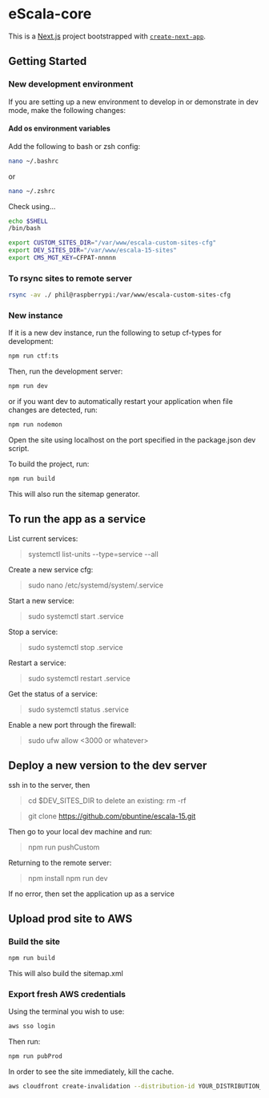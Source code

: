 # eScala-core

This is a [Next.js](https://nextjs.org) project bootstrapped with [`create-next-app`](https://nextjs.org/docs/pages/api-reference/create-next-app).

## Getting Started

### New development environment

If you are setting up a new environment to develop in or demonstrate in dev mode, make the following changes:

#### Add os environment variables

Add the following to bash or zsh config:

```bash
nano ~/.bashrc
```

or

```zsh
nano ~/.zshrc
```

Check using...

```bash
echo $SHELL
/bin/bash
```

```bash
export CUSTOM_SITES_DIR="/var/www/escala-custom-sites-cfg"
export DEV_SITES_DIR="/var/www/escala-15-sites"
export CMS_MGT_KEY=CFPAT-nnnnn
```

### To rsync sites to remote server
```bash
rsync -av ./ phil@raspberrypi:/var/www/escala-custom-sites-cfg
```

### New instance

If it is a new dev instance, run the following to setup cf-types for development:

```bash
npm run ctf:ts
```

Then, run the development server:

```bash
npm run dev
```

or if you want dev to automatically restart your application when file changes are detected, run:

```bash
npm run nodemon
```

Open the site using localhost on the port specified in the package.json dev script.

To build the project, run:

```bash
npm run build
```

This will also run the sitemap generator.

## To run the app as a service

List current services:  
> systemctl list-units --type=service --all

Create a new service cfg:
> sudo nano /etc/systemd/system/<esc-servicename>.service
>

Start a new service:
> sudo systemctl start <esc-servicename>.service

Stop a service:
> sudo systemctl stop <esc-servicename>.service

Restart a service:
> sudo systemctl restart <esc-servicename>.service

Get the status of a service:
> sudo systemctl status <esc-servicename>.service

Enable a new port through the firewall:
> sudo ufw allow <3000 or whatever>


## Deploy a new version to the dev server

ssh in to the server, then
> cd $DEV_SITES_DIR
to delete an existing: 
> rm -rf <site-instance>

> git clone https://github.com/pbuntine/escala-15.git
>

Then go to your local dev machine and run:
> npm run pushCustom

Returning to the remote server:
> npm install
> npm run dev

If no error, then set the application up as a service

## Upload prod site to AWS 
### Build the site
```bash
npm run build
```
This will also build the sitemap.xml

### Export fresh AWS credentials
Using the terminal you wish to use:
```bash
aws sso login
```

Then run:
```bash
npm run pubProd
```

In order to see the site immediately, kill the cache.
```bash
aws cloudfront create-invalidation --distribution-id YOUR_DISTRIBUTION_ID --paths "/*"
```